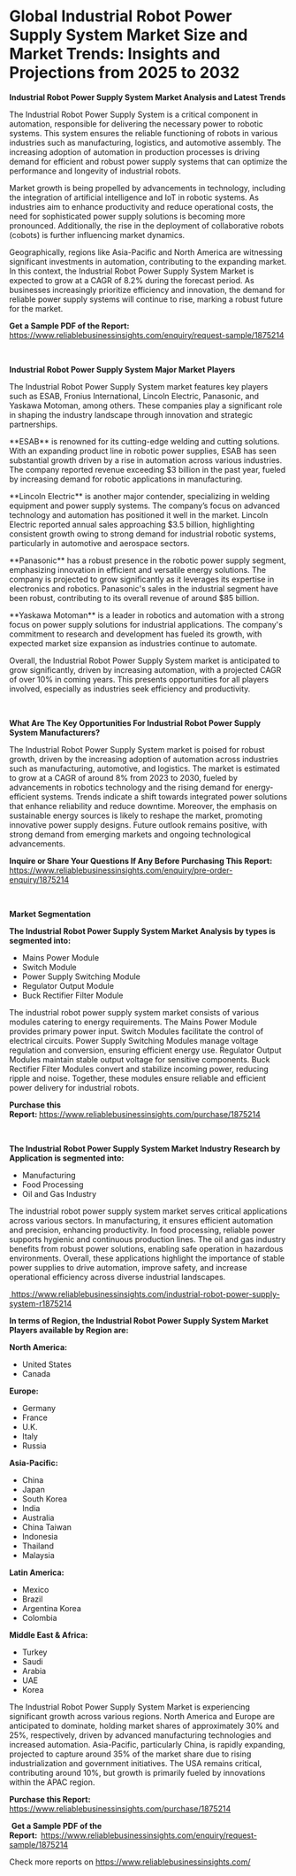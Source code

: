 <p><h1>Global Industrial Robot Power Supply System Market Size and Market Trends: Insights and Projections from 2025 to 2032</h1></p><p><strong>Industrial Robot Power Supply System Market Analysis and Latest Trends</strong></p>
<p><p>The Industrial Robot Power Supply System is a critical component in automation, responsible for delivering the necessary power to robotic systems. This system ensures the reliable functioning of robots in various industries such as manufacturing, logistics, and automotive assembly. The increasing adoption of automation in production processes is driving demand for efficient and robust power supply systems that can optimize the performance and longevity of industrial robots.</p><p>Market growth is being propelled by advancements in technology, including the integration of artificial intelligence and IoT in robotic systems. As industries aim to enhance productivity and reduce operational costs, the need for sophisticated power supply solutions is becoming more pronounced. Additionally, the rise in the deployment of collaborative robots (cobots) is further influencing market dynamics.</p><p>Geographically, regions like Asia-Pacific and North America are witnessing significant investments in automation, contributing to the expanding market. In this context, the Industrial Robot Power Supply System Market is expected to grow at a CAGR of 8.2% during the forecast period. As businesses increasingly prioritize efficiency and innovation, the demand for reliable power supply systems will continue to rise, marking a robust future for the market.</p></p>
<p><strong>Get a Sample PDF of the Report:&nbsp;</strong> <a href="https://www.reliablebusinessinsights.com/enquiry/request-sample/1875214?utm_campaign=3000&utm_medium=2&utm_source=Github&utm_content=ia&utm_term=07042025&utm_id=industrial-robot-power-supply-system">https://www.reliablebusinessinsights.com/enquiry/request-sample/1875214</a></p>
<p>&nbsp;</p>
<p><strong>Industrial Robot Power Supply System Major Market Players</strong></p>
<p><p>The Industrial Robot Power Supply System market features key players such as ESAB, Fronius International, Lincoln Electric, Panasonic, and Yaskawa Motoman, among others. These companies play a significant role in shaping the industry landscape through innovation and strategic partnerships.</p><p>**ESAB** is renowned for its cutting-edge welding and cutting solutions. With an expanding product line in robotic power supplies, ESAB has seen substantial growth driven by a rise in automation across various industries. The company reported revenue exceeding $3 billion in the past year, fueled by increasing demand for robotic applications in manufacturing.</p><p>**Lincoln Electric** is another major contender, specializing in welding equipment and power supply systems. The company’s focus on advanced technology and automation has positioned it well in the market. Lincoln Electric reported annual sales approaching $3.5 billion, highlighting consistent growth owing to strong demand for industrial robotic systems, particularly in automotive and aerospace sectors.</p><p>**Panasonic** has a robust presence in the robotic power supply segment, emphasizing innovation in efficient and versatile energy solutions. The company is projected to grow significantly as it leverages its expertise in electronics and robotics. Panasonic's sales in the industrial segment have been robust, contributing to its overall revenue of around $85 billion.</p><p>**Yaskawa Motoman** is a leader in robotics and automation with a strong focus on power supply solutions for industrial applications. The company's commitment to research and development has fueled its growth, with expected market size expansion as industries continue to automate.</p><p>Overall, the Industrial Robot Power Supply System market is anticipated to grow significantly, driven by increasing automation, with a projected CAGR of over 10% in coming years. This presents opportunities for all players involved, especially as industries seek efficiency and productivity.</p></p>
<p>&nbsp;</p>
<p><strong>What Are The Key Opportunities For Industrial Robot Power Supply System Manufacturers?</strong></p>
<p><p>The Industrial Robot Power Supply System market is poised for robust growth, driven by the increasing adoption of automation across industries such as manufacturing, automotive, and logistics. The market is estimated to grow at a CAGR of around 8% from 2023 to 2030, fueled by advancements in robotics technology and the rising demand for energy-efficient systems. Trends indicate a shift towards integrated power solutions that enhance reliability and reduce downtime. Moreover, the emphasis on sustainable energy sources is likely to reshape the market, promoting innovative power supply designs. Future outlook remains positive, with strong demand from emerging markets and ongoing technological advancements.</p></p>
<p><strong>Inquire or Share Your Questions If Any Before Purchasing This Report:</strong> <a href="https://www.reliablebusinessinsights.com/enquiry/pre-order-enquiry/1875214?utm_campaign=3000&utm_medium=2&utm_source=Github&utm_content=ia&utm_term=07042025&utm_id=industrial-robot-power-supply-system">https://www.reliablebusinessinsights.com/enquiry/pre-order-enquiry/1875214</a></p>
<p>&nbsp;</p>
<p><strong>Market Segmentation</strong></p>
<p><strong>The Industrial Robot Power Supply System Market Analysis by types is segmented into:</strong></p>
<p><ul><li>Mains Power Module</li><li>Switch Module</li><li>Power Supply Switching Module</li><li>Regulator Output Module</li><li>Buck Rectifier Filter Module</li></ul></p>
<p><p>The industrial robot power supply system market consists of various modules catering to energy requirements. The Mains Power Module provides primary power input. Switch Modules facilitate the control of electrical circuits. Power Supply Switching Modules manage voltage regulation and conversion, ensuring efficient energy use. Regulator Output Modules maintain stable output voltage for sensitive components. Buck Rectifier Filter Modules convert and stabilize incoming power, reducing ripple and noise. Together, these modules ensure reliable and efficient power delivery for industrial robots.</p></p>
<p><strong>Purchase this Report:&nbsp;</strong><a href="https://www.reliablebusinessinsights.com/purchase/1875214?utm_campaign=3000&utm_medium=2&utm_source=Github&utm_content=ia&utm_term=07042025&utm_id=industrial-robot-power-supply-system">https://www.reliablebusinessinsights.com/purchase/1875214</a></p>
<p>&nbsp;</p>
<p><strong>The Industrial Robot Power Supply System Market Industry Research by Application is segmented into:</strong></p>
<p><ul><li>Manufacturing</li><li>Food Processing</li><li>Oil and Gas Industry</li></ul></p>
<p><p>The industrial robot power supply system market serves critical applications across various sectors. In manufacturing, it ensures efficient automation and precision, enhancing productivity. In food processing, reliable power supports hygienic and continuous production lines. The oil and gas industry benefits from robust power solutions, enabling safe operation in hazardous environments. Overall, these applications highlight the importance of stable power supplies to drive automation, improve safety, and increase operational efficiency across diverse industrial landscapes.</p></p>
<p><a href="https://www.reliablebusinessinsights.com/industrial-robot-power-supply-system-r1875214?utm_campaign=3000&utm_medium=2&utm_source=Github&utm_content=ia&utm_term=07042025&utm_id=industrial-robot-power-supply-system">&nbsp;https://www.reliablebusinessinsights.com/industrial-robot-power-supply-system-r1875214</a></p>
<p><strong>In terms of Region, the Industrial Robot Power Supply System Market Players available by Region are:</strong></p>
<p>
    <p> <strong> North America: </strong>
        <ul>
            <li>United States</li>
            <li>Canada</li>
        </ul>
        </p> 
    <p> <strong> Europe: </strong>
        <ul>
            <li>Germany</li>
            <li>France</li>
            <li>U.K.</li>
            <li>Italy</li>
            <li>Russia</li>
        </ul>
        </p> 
    <p> <strong> Asia-Pacific: </strong>
        <ul>
            <li>China</li>
            <li>Japan</li>
            <li>South Korea</li>
            <li>India</li>
            <li>Australia</li>
            <li>China Taiwan</li>
            <li>Indonesia</li>
            <li>Thailand</li>
            <li>Malaysia</li>
        </ul>
        </p> 
    <p> <strong> Latin America: </strong>
        <ul>
            <li>Mexico</li>
            <li>Brazil</li>
            <li>Argentina Korea</li>
            <li>Colombia</li>
        </ul>
        </p> 
    <p> <strong> Middle East & Africa: </strong>
        <ul>
            <li>Turkey</li>
            <li>Saudi</li>
            <li>Arabia</li>
            <li>UAE</li>
            <li>Korea</li>
        </ul>
    </p>
    </p>
<p><p>The Industrial Robot Power Supply System Market is experiencing significant growth across various regions. North America and Europe are anticipated to dominate, holding market shares of approximately 30% and 25%, respectively, driven by advanced manufacturing technologies and increased automation. Asia-Pacific, particularly China, is rapidly expanding, projected to capture around 35% of the market share due to rising industrialization and government initiatives. The USA remains critical, contributing around 10%, but growth is primarily fueled by innovations within the APAC region.</p></p>
<p><strong>Purchase this Report: </strong><a href="https://www.reliablebusinessinsights.com/purchase/1875214?utm_campaign=3000&utm_medium=2&utm_source=Github&utm_content=ia&utm_term=07042025&utm_id=industrial-robot-power-supply-system">https://www.reliablebusinessinsights.com/purchase/1875214</a></p>
<p>&nbsp;<strong>Get a Sample PDF of the Report:&nbsp;&nbsp;</strong><a href="https://www.reliablebusinessinsights.com/enquiry/request-sample/1875214?utm_campaign=3000&utm_medium=2&utm_source=Github&utm_content=ia&utm_term=07042025&utm_id=industrial-robot-power-supply-system">https://www.reliablebusinessinsights.com/enquiry/request-sample/1875214</a></p>
<p><strong></strong></p>
<p>Check more reports on <a href="https://www.reliablebusinessinsights.com/?utm_campaign=3000&utm_medium=2&utm_source=Github&utm_content=ia&utm_term=07042025&utm_id=industrial-robot-power-supply-system">https://www.reliablebusinessinsights.com/</a></p>